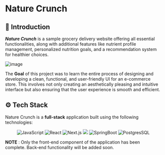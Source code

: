 # Nature Crunch

## 👋 Introduction
  **_Nature Crunch_** is a sample grocery delivery website offering all essential functionalities, along with additional features like nutrient profile management, personalized nutrition goals, and a recommendation system for healthier choices.

  ![image](https://github.com/user-attachments/assets/1071b43a-cd6d-46a3-a648-ca09ff9b5f2e)


The **Goal** of this project was to learn the entire process of designing and developing a clean, functional, and user-friendly UI for an e-commerce store. This involves not only creating an aesthetically pleasing and intuitive interface but also ensuring that the user experience is smooth and efficient.

## ⚙️ Tech Stack
Nature Crunch is a **full-stack** application built using the following technologies:

<div align="center">
    <img src="https://img.shields.io/badge/JavaScript-F7DF1E?logo=javascript&logoColor=000&style=for-the-badge" alt="JavaScript" />
    <img src="https://img.shields.io/badge/react-%2320232a.svg?style=for-the-badge&logo=react&logoColor=%2361DAFB" alt="React"/>
  <img src="https://img.shields.io/badge/next.js-000000?style=for-the-badge&logo=nextdotjs&logoColor=white" alt="Next.js"/>
  <img src = "https://img.shields.io/badge/Tailwind%20CSS-06B6D4?logo=tailwindcss&logoColor=fff&style=for-the-badge"/>
  <img src="https://img.shields.io/badge/SpringBoot-6DB33F?style=flat-square&logo=Spring&logoColor=white" alt="SpringBoot">
  <img src="https://img.shields.io/badge/PostgreSQL-316192?style=for-the-badge&logo=postgresql&logoColor=white" alt="PostgresSQL"/>
</div>

**NOTE** : Only the front-end component of the application has been complete. Back-end functionality will be added soon.
